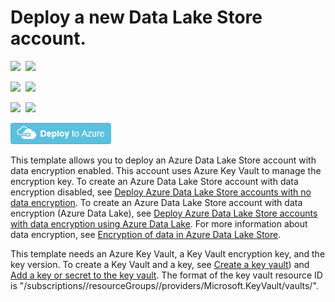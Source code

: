 # Deploy a new Data Lake Store account.

<IMG SRC="https://azbotstorage.blob.core.windows.net/badges/101-data-lake-store-encryption-key-vault/PublicLastTestDate.svg" />&nbsp;
<IMG SRC="https://azbotstorage.blob.core.windows.net/badges/101-data-lake-store-encryption-key-vault/PublicDeployment.svg" />&nbsp;

<IMG SRC="https://azbotstorage.blob.core.windows.net/badges/101-data-lake-store-encryption-key-vault/FairfaxLastTestDate.svg" />&nbsp;
<IMG SRC="https://azbotstorage.blob.core.windows.net/badges/101-data-lake-store-encryption-key-vault/FairfaxDeployment.svg" />&nbsp;

<IMG SRC="https://azbotstorage.blob.core.windows.net/badges/101-data-lake-store-encryption-key-vault/BestPracticeResult.svg" />&nbsp;
<IMG SRC="https://azbotstorage.blob.core.windows.net/badges/101-data-lake-store-encryption-key-vault/CredScanResult.svg" />&nbsp;

<a href="https://portal.azure.com/#create/Microsoft.Template/uri/https%3A%2F%2Fraw.githubusercontent.com%2FAzure%2Fazure-quickstart-templates%2Fmaster%2F101-data-lake-store-encryption-key-vault%2Fazuredeploy.json" target="_blank">
    <img src="https://raw.githubusercontent.com/Azure/azure-quickstart-templates/master/1-CONTRIBUTION-GUIDE/images/deploytoazure.png"/>
</a>

This template allows you to deploy an Azure Data Lake Store account with data encryption enabled. This account uses Azure Key Vault to manage the encryption key. To create an Azure Data Lake Store account with data encryption disabled, see [Deploy Azure Data Lake Store accounts with no data encryption](https://azure.microsoft.com/resources/templates/101-data-lake-store-no-encryption/). To create an Azure Data Lake Store account with data encryption (Azure Data Lake), see [Deploy Azure Data Lake Store accounts with data encryption using Azure Data Lake](https://azure.microsoft.com/resources/templates/101-data-lake-store-encryption-adls/). For more information about data encryption, see [Encryption of data in Azure Data Lake Store](https://docs.microsoft.com/azure/data-lake-store/data-lake-store-encryption).

This template needs an Azure Key Vault, a Key Vault encryption key, and the key version. To create a Key Vault and a key, see [Create a key vault](https://docs.microsoft.com/azure/key-vault/key-vault-get-started.md#vault)) and [Add a key or secret to the key vault](https://docs.microsoft.com/azure/key-vault/key-vault-get-started#add). The format of the key vault resource ID is "/subscriptions/<SubscriptionID>/resourceGroups/<ResourceGroupName>/providers/Microsoft.KeyVault/vaults/<KeyVaultName>". 
